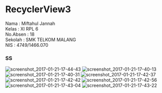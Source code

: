 # RecyclerView3

<p>
Nama : Miftahul Jannah <br>
Kelas : XI RPL 6<br>
No.Absen : 18 <br>
Sekolah : SMK TELKOM MALANG <br>
NIS : 4749/1466.070
</p>
<h3> SS </h3>

![screenshot_2017-01-21-17-44-43](https://cloud.githubusercontent.com/assets/22139208/22173872/a9786c2a-e001-11e6-83ea-f1fb6bb585fc.png)
![screenshot_2017-01-21-17-40-13](https://cloud.githubusercontent.com/assets/22139208/22173878/c2710732-e001-11e6-8a0c-1d75d513dfa6.png)
![screenshot_2017-01-21-17-40-31](https://cloud.githubusercontent.com/assets/22139208/22173879/c275f742-e001-11e6-9e02-7961a4401457.png)
![screenshot_2017-01-21-17-42-37](https://cloud.githubusercontent.com/assets/22139208/22173880/c27a8672-e001-11e6-9216-881a11683d16.png)
![screenshot_2017-01-21-17-42-42](https://cloud.githubusercontent.com/assets/22139208/22173882/c2824a38-e001-11e6-9cb2-0b2c88da6d31.png)
![screenshot_2017-01-21-17-42-56](https://cloud.githubusercontent.com/assets/22139208/22173881/c2816b36-e001-11e6-84c8-cec66c832604.png)
![screenshot_2017-01-21-17-43-04](https://cloud.githubusercontent.com/assets/22139208/22173883/c2952298-e001-11e6-97f2-f5e892f10f7f.png)
![screenshot_2017-01-21-17-43-22](https://cloud.githubusercontent.com/assets/22139208/22173884/c2a5c6f2-e001-11e6-915b-72d3d389492b.png)
